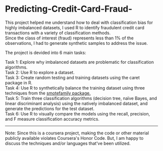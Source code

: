 # Predicting-Credit-Card-Fraud-

This project helped me understand how to deal with classification bias for highly imbalanced datasets, I used R to identify fraudulent credit card transactions with a variety of classification methods. <br />
Since the class of interest (fraud) represents less than 1% of the observations, I had to generate synthetic samples to address the issue. <br />

The project is devided into 6 main tasks: <br />

Task 1: Explore why imbalanced datasets are problematic for classification algorithms. <br />
Task 2: Use R to explore a dataset.<br />
Task 3: Create random testing and training datasets using the caret package in R. <br />
Task 4: Use R to synthetically balance the training dataset using three techniques from the [smotefamily package.](https://www.rdocumentation.org/packages/smotefamily/versions/1.3.1/topics/SMOTE) <br />
Task 5: Train three classification algorithms (decision tree, naïve Bayes, and linear discriminant analysis) using the natively imbalanced dataset, and generate the predictions for the test dataset. <br />
Task 6: Use R to visually compare the models using the recall, precision, and F measure classification accuracy metrics. <br />

*** 
Note: Since this is a coursera project, making the code or other material publicly available violates Coursera's Honor Code. But, I am happy to discuss the techniques and/or languages that've been utilized. 
